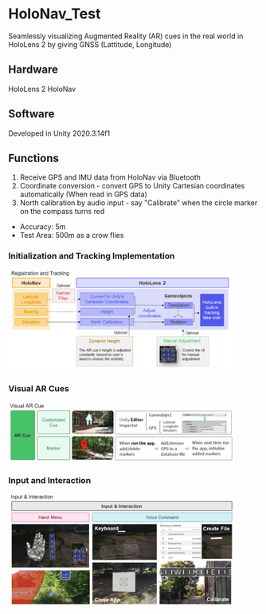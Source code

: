 # HoloNav_Test
Seamlessly visualizing Augmented Reality (AR) cues in the real world in HoloLens 2 by giving GNSS (Lattitude, Longitude)

## Hardware
HoloLens 2
HoloNav

## Software
Developed in Unity 2020.3.14f1

## Functions
1. Receive GPS and IMU data from HoloNav via Bluetooth
2. Coordinate conversion - convert GPS to Unity Cartesian coordinates automatically (When read in GPS data)
3. North calibration by audio input - say "Calibrate" when the circle marker on the compass turns red

- Accuracy: 5m
- Test Area: 500m as a crow flies

### Initialization and Tracking Implementation
<img src="https://github.com/zy0531/HoloNav/blob/main/Figures/Tracking.PNG?raw=true" width="90%" height="90%">

### Visual AR Cues
<img src="https://github.com/zy0531/HoloNav/blob/main/Figures/ARCue.PNG?raw=true" width="90%" height="90%">

### Input and Interaction
<img src="https://github.com/zy0531/HoloNav/blob/main/Figures/InputInteraction.PNG?raw=true" width="90%" height="90%">
